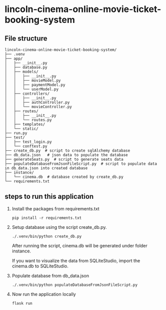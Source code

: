 # lincoln-cinema-online-movie-ticket-booking-system

## File structure
```
lincoln-cinema-online-movie-ticket-booking-system/
├── .venv
├── app/
│   ├── __init__.py
│   ├── database.py
│   ├── models/
│   │   ├── __init__.py 
│   │   ├── movieModel.py
│   │   ├── paymentModel.py
│   │   └── userModel.py 
│   ├── controllers/
│   │   ├── __init__.py 
│   │   ├── authController.py
│   │   └── movieController.py 
│   ├── routes/
│   │   ├── __init__.py 
│   │   └── routes.py 
│   ├── templates/
│   └── static/
├── run.py
├── test/
│   ├── test_login.py
│   └── conftest.py
├── create_db.py  # script to create sqlAlchemy database
├── db_data.json   # json data to populate the database
├── generateSeats.py  # script to generate seats data
├── populateDatabaseFromJsonFileScript.py  # script to populate data in db_data.json into created database
├── instance/
│   └── cinema.db  # database created by create_db.py
└── requirements.txt
```

## steps to run this application
  1. Install the packages from requirements.txt
     ```
     pip install -r requirements.txt
     ```
    
  2. Setup database using the script create_db.py.
     
     ```
     ./.venv/bin/python create_db.py
     ```
     After running the script, cinema.db will be generated under folder instance.
     
     If you want to visualize the data from SQLiteStudio, import the cinema.db to  SQLiteStudio.
     
  4. Populate database from db_data.json
     ```
     ./.venv/bin/python populateDatabaseFromJsonFileScript.py
     ```
  5. Now run the application locally
     ```
     flask run
     ```
    
       
  
